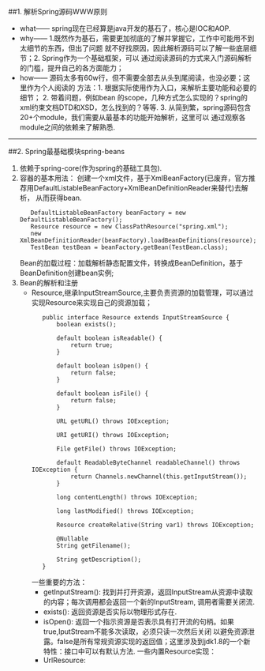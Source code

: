 ##1. 解析Spring源码WWW原则
 * what—— spring现在已经算是java开发的基石了，核心是IOC和AOP.
 * why—— 1.既然作为基石，需要更加彻底的了解并掌握它，工作中可能用不到太细节的东西，但出了问题
            就不好找原因，因此解析源码可以了解一些底层细节；2. Spring作为一个基础框架，可以
            通过阅读源码的方式来入门源码解析的门槛，提升自己的各方面能力；
 * how—— 源码太多有60w行，但不需要全部去从头到尾阅读，也没必要；这里作为个人阅读的
           方法：1. 根据实际使用作为入口，来解析主要功能和必要的细节； 2. 带着问题，例如bean
           的scope，几种方式怎么实现的？spring的xml约束文档DTD和XSD，怎么找到的？等等.
           3. 从简到繁，spring源码包含20+个module，我们需要从最基本的功能开始解析，这里可以
           通过观察各module之间的依赖来了解熟悉.
---
##2. Spring最基础模块spring-beans
  1. 依赖于spring-core(作为spring的基础工具包).
  2. 容器的基本用法：
     创建一个xml文件，基于XmlBeanFactory(已废弃，官方推荐用DefaultListableBeanFactory+XmlBeanDefinitionReader来替代)去解析，
     从而获得bean.
     ```
        DefaultListableBeanFactory beanFactory = new DefaultListableBeanFactory();
        Resource resource = new ClassPathResource("spring.xml");
        new XmlBeanDefinitionReader(beanFactory).loadBeanDefinitions(resource);
        TestBean testBean = beanFactory.getBean(TestBean.class);
     ```
     Bean的加载过程：加载解析静态配置文件，转换成BeanDefinition，基于BeanDefinition创建bean实例;
  3. Bean的解析和注册
     * Resource,继承InputStreamSource,主要负责资源的加载管理，可以通过实现Resource来实现自己的资源加载；
         ```
            public interface Resource extends InputStreamSource {
                boolean exists();
            
                default boolean isReadable() {
                    return true;
                }
            
                default boolean isOpen() {
                    return false;
                }
            
                default boolean isFile() {
                    return false;
                }
            
                URL getURL() throws IOException;
            
                URI getURI() throws IOException;
            
                File getFile() throws IOException;
            
                default ReadableByteChannel readableChannel() throws IOException {
                    return Channels.newChannel(this.getInputStream());
                }
            
                long contentLength() throws IOException;
            
                long lastModified() throws IOException;
            
                Resource createRelative(String var1) throws IOException;
            
                @Nullable
                String getFilename();
            
                String getDescription();
            }
         ```
         一些重要的方法：
         - getInputStream(): 找到并打开资源，返回InputStream从资源中读取的内容；每次调用都会返回一个新的InputStream,
                调用者需要关闭流.
         - exists(): 返回资源是否实际以物理形式存在.
         - isOpen(): 返回一个指示资源是否表示具有打开流的句柄。如果true,IputStream不能多次读取，必须只读一次然后关闭
                以避免资源泄露。false是所有常规资源实现的返回值；这里涉及到jdk1.8的一个新特性：接口中可以有默认方法.
         一些内置Resource实现：
         + UrlResource: 
     